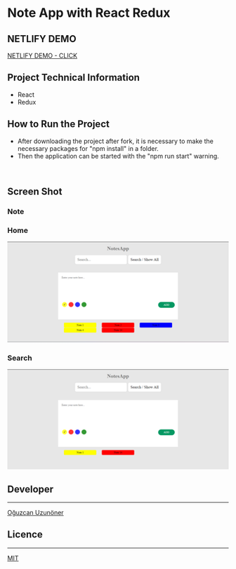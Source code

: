 # Note App with React Redux

## NETLIFY DEMO

[NETLIFY DEMO - CLICK ](https://react-note-with-redux.netlify.app)

## Project Technical Information

- React
- Redux

## How to Run the Project

- After downloading the project after fork, it is necessary to make the necessary packages for "npm install" in a folder.
- Then the application can be started with the "npm run start" warning.

<br>

## Screen Shot

### Note

### Home

<p align="center">
  <img src="readme_image/home.png" alt="Home">
</p>

### Search

<p align="center">
  <img src="readme_image/search.png" alt="Search">
</p>

## Developer

---

[Oğuzcan Uzunöner](https://github.com/oguzcanuzunoner)

## Licence

---

[MIT](https://choosealicense.com/licenses/mit/)

